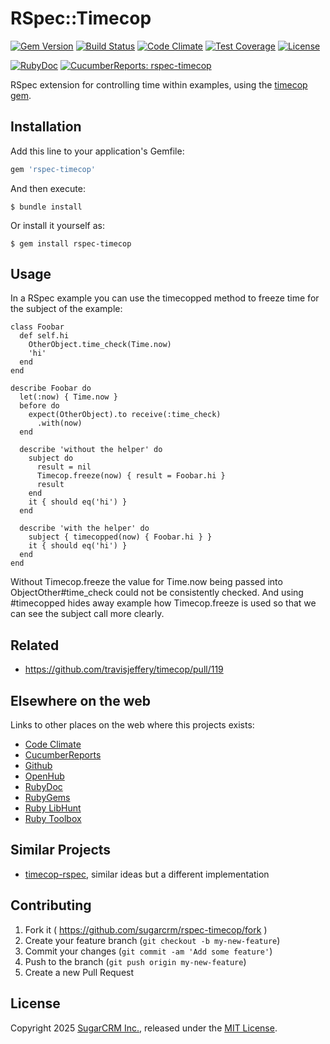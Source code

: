 # RSpec::Timecop

[![Gem Version](https://badge.fury.io/rb/rspec-timecop.svg)](http://badge.fury.io/rb/rspec-timecop)
[![Build Status](https://github.com/sugarcrm/rspec-timecop/actions/workflows/ci.yml/badge.svg)](https://github.com/sugarcrm/rspec-timecop/actions/workflows/ci.yml)
[![Code Climate](https://codeclimate.com/github/sugarcrm/rspec-timecop/badges/gpa.svg)](https://codeclimate.com/github/sugarcrm/rspec-timecop)
[![Test Coverage](https://codeclimate.com/github/sugarcrm/rspec-timecop/badges/coverage.svg)](https://codeclimate.com/github/sugarcrm/rspec-timecop/coverage)
[![License](http://img.shields.io/badge/license-MIT-green.svg?style=flat)](LICENSE.txt)

[![RubyDoc](http://img.shields.io/badge/docs-rdoc.info-blue.svg)](http://rubydoc.org/gems/rspec-timecop)
[![CucumberReports: rspec-timecop](https://messages.cucumber.io/api/report-collections/90896a4c-93cc-47e8-9e26-12d0df876651/badge)](https://reports.cucumber.io/report-collections/90896a4c-93cc-47e8-9e26-12d0df876651)

RSpec extension for controlling time within examples, using the [timecop gem](https://github.com/travisjeffery/timecop).

## Installation

Add this line to your application's Gemfile:

```ruby
gem 'rspec-timecop'
```

And then execute:

    $ bundle install

Or install it yourself as:

    $ gem install rspec-timecop

## Usage

In a RSpec example you can use the timecopped method to freeze time for the
subject of the example:

```
class Foobar
  def self.hi
    OtherObject.time_check(Time.now)
    'hi'
  end
end

describe Foobar do
  let(:now) { Time.now }
  before do
    expect(OtherObject).to receive(:time_check)
      .with(now)
  end

  describe 'without the helper' do
    subject do
      result = nil
      Timecop.freeze(now) { result = Foobar.hi }
      result
    end
    it { should eq('hi') }
  end

  describe 'with the helper' do
    subject { timecopped(now) { Foobar.hi } }
    it { should eq('hi') }
  end
end
```

Without Timecop.freeze the value for Time.now being passed into ObjectOther#time_check could not be consistently checked.
And using #timecopped hides away example how Timecop.freeze is used so that we can see the subject call more clearly.

## Related
* https://github.com/travisjeffery/timecop/pull/119

## Elsewhere on the web

Links to other places on the web where this projects exists:

* [Code Climate](https://codeclimate.com/github/sugarcrm/rspec-timecop)
* [CucumberReports](https://reports.cucumber.io/report-collections/90896a4c-93cc-47e8-9e26-12d0df876651)
* [Github](https://github.com/sugarcrm/rspec-timecop)
* [OpenHub](https://www.openhub.net/p/rspec-timecop)
* [RubyDoc](https://rubydoc.org/gems/rspec-timecop)
* [RubyGems](https://rubygems.org/gems/rspec-timecop)
* [Ruby LibHunt](https://ruby.libhunt.com/rspec-timecop-alternatives)
* [Ruby Toolbox](https://www.ruby-toolbox.com/projects/rspec-timecop)

## Similar Projects

* [timecop-rspec](https://github.com/avantoss/timecop-rspec), similar ideas but
  a different implementation

## Contributing

1. Fork it ( https://github.com/sugarcrm/rspec-timecop/fork )
2. Create your feature branch (`git checkout -b my-new-feature`)
3. Commit your changes (`git commit -am 'Add some feature'`)
4. Push to the branch (`git push origin my-new-feature`)
5. Create a new Pull Request

## License

Copyright 2025 [SugarCRM Inc.](http://sugarcrm.com), released under the [MIT License](https://opensource.org/license/MIT).

